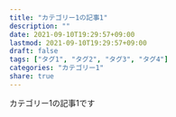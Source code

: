 ```yaml
---
title: "カテゴリー1の記事1"
description: ""
date: 2021-09-10T19:29:57+09:00
lastmod: 2021-09-10T19:29:57+09:00
draft: false
tags: ["タグ1", "タグ2", "タグ3", "タグ4"]
categories: "カテゴリー1"
share: true
---
```


カテゴリー1の記事1です
